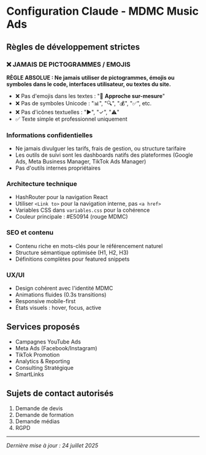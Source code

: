 # Configuration Claude - MDMC Music Ads

## Règles de développement strictes

### ❌ JAMAIS DE PICTOGRAMMES / EMOJIS
**RÈGLE ABSOLUE : Ne jamais utiliser de pictogrammes, émojis ou symboles dans le code, interfaces utilisateur, ou textes du site.**

- ❌ Pas d'emojis dans les textes : "🎯 **Approche sur-mesure**"
- ❌ Pas de symboles Unicode : "📊", "🔍", "💰", "✅", etc.
- ❌ Pas d'icônes textuelles : "▶", "✓", "⚠️"
- ✅ Texte simple et professionnel uniquement

### Informations confidentielles
- Ne jamais divulguer les tarifs, frais de gestion, ou structure tarifaire
- Les outils de suivi sont les dashboards natifs des plateformes (Google Ads, Meta Business Manager, TikTok Ads Manager)
- Pas d'outils internes propriétaires

### Architecture technique
- HashRouter pour la navigation React
- Utiliser `<Link to>` pour la navigation interne, pas `<a href>`
- Variables CSS dans `variables.css` pour la cohérence
- Couleur principale : #E50914 (rouge MDMC)

### SEO et contenu
- Contenu riche en mots-clés pour le référencement naturel
- Structure sémantique optimisée (H1, H2, H3)
- Définitions complètes pour featured snippets

### UX/UI
- Design cohérent avec l'identité MDMC
- Animations fluides (0.3s transitions)
- Responsive mobile-first
- États visuels : hover, focus, active

## Services proposés
- Campagnes YouTube Ads
- Meta Ads (Facebook/Instagram) 
- TikTok Promotion
- Analytics & Reporting
- Consulting Stratégique
- SmartLinks

## Sujets de contact autorisés
1. Demande de devis
2. Demande de formation
3. Demande médias
4. RGPD

---
*Dernière mise à jour : 24 juillet 2025*
